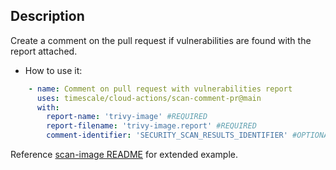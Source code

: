 ## Description

Create a comment on the pull request if vulnerabilities are found with the report attached.

- How to use it:
```yaml
    - name: Comment on pull request with vulnerabilities report
      uses: timescale/cloud-actions/scan-comment-pr@main
      with:
        report-name: 'trivy-image' #REQUIRED
        report-filename: 'trivy-image.report' #REQUIRED
        comment-identifier: 'SECURITY_SCAN_RESULTS_IDENTIFIER' #OPTIONAL (Default to SECURITY_SCAN_RESULTS_IDENTIFIER)
```

Reference [scan-image README](../scan-image/README.md#add-comment-to-pull-request-example) for extended example.